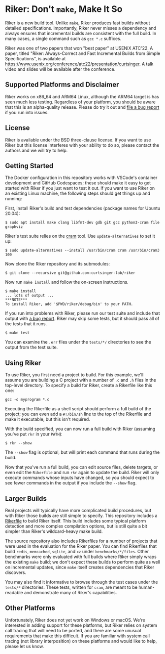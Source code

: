 # Riker: Don't `make`, Make It So

Riker is a new build tool.
Unlike `make`, Riker produces fast builds without detailed specifications.
Importantly, Riker never misses a dependency and always ensures that incremental builds are consistent with the full build.
In many cases, a single command such as `gcc *.c` suffices.

Riker was one of two papers that won "best paper" at USENIX ATC'22.
A paper, titled "Riker: Always-Correct and Fast Incremental Builds from Simple Specifications", is available at <https://www.usenix.org/conference/atc22/presentation/curtsinger>.
A talk video and slides will be available after the conference.

## Supported Platforms and Disclaimer

Riker works on x86_64 and ARM64 Linux, although the ARM64 target is has seen much less testing.
Regardless of your platform, you should be aware that this is an alpha-quality release.
Please do try it out and [file a bug report](https://github.com/curtsinger-lab/riker/issues) if you run into issues.

## License
Riker is available under the BSD three-clause license.
If you want to use Riker but this license interferes with your ability to do so, please contact the authors and we will try to help.

## Getting Started
The Docker configuration in this repository works with VSCode's container development and GitHub Codespaces;
these should make it easy to get started with Riker if you just want to test it out.
If you want to use Riker on an existing Linux machine, the following steps should get things up and running:

First, install Riker's build and test dependencies (package names for Ubuntu 20.04):
```
$ sudo apt install make clang libfmt-dev gdb git gcc python3-cram file graphviz
```

Riker's test suite relies on the [cram](https://bitheap.org/cram/) tool.
Use `update-alternatives` to set it up:

```
$ sudo update-alternatives --install /usr/bin/cram cram /usr/bin/cram3 100
```

Now clone the Riker repository and its submodules:
```
$ git clone --recursive git@github.com:curtsinger-lab/riker
```

Now run `make install` and follow the on-screen instructions.

```
$ make install
... lots of output ...
***NOTE***
To install Riker, add '$PWD/riker/debug/bin' to your PATH.
```

If you run into problems with Riker, please run our test suite and include that output with [a bug report](https://github.com/curtsinger-lab/riker/issues).
Riker may skip some tests, but it should pass all of the tests that it runs.

```
$ make test
```

You can examine the `.err` files under the `tests/*/` directories to see the output from the test suite.

## Using Riker
To use Riker, you first need a project to build.
For this example, we'll assume you are building a C project with a number of `.c` and `.h` files in the top-level directory.
To specify a build for Riker, create a Rikerfile like this one:

```
gcc -o myprogram *.c
```

Executing the Rikerfile as a shell script should perform a full build of the project;
you can even add a `#!/bin/sh` line to the top of the Rikerfile and make it executable, but this isn't required.

With the build specified, you can now run a full build with Riker (assuming you've put `rkr` in your `PATH`):
```
$ rkr --show
```

The `--show` flag is optional, but will print each command that runs during the build.

Now that you've run a full build, you can edit source files, delete targets, or even edit the `Rikerfile` and run `rkr` again to update the build.
Riker will only execute commands whose inputs have changed, so you should expect to see fewer commands in the output if you include the `--show` flag.

## Larger Builds
Real projects will typically have more complicated build procedures, but with Riker those builds are still simple to specify.
This repository includes a [Rikerfile](Rikerfile) to build Riker itself.
This build includes some typical platform detection and more complex compilation options, but is still quite a bit simpler than Riker's wildcard-heavy make build.

The source repository also includes Rikerfiles for a number of projects that were used in the evaluation for the Riker paper.
You can find Rikerfiles that build `redis`, `memcached`, `sqlite`, and `xz` under `benchmarks/*/files`.
Other benchmarks were only evaluated with full builds where Riker simply wraps the existing `make` build;
we don't expect these builds to perform quite as well on incremental updates, since `make` itself creates dependencies that Riker discovers.

You may also find it informative to browse through the test cases under the `tests/*` directories.
These tests, written for `cram`, are meant to be human-readable and demonstrate many of Riker's capabilities.

## Other Platforms
Unfortunately, Riker does not yet work on Windows or macOS.
We're interested in adding support for these platforms, but Riker relies on system call tracing that will need to be ported, and there are some unusual requirements that make this difficult.
If you are familiar with system call tracing (not library interposition) on these platforms and would like to help, please let us know.

